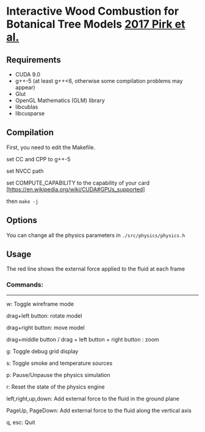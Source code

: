 # Interactive Wood Combustion for Botanical Tree Models [2017 Pirk et al.](http://www.pirk.info/papers/Pirk.etal-2017-WoodCombustion.pdf)


## Requirements

- CUDA 9.0 
- g++-5 (at least g++<6, otherwise some compilation problems may appear)
- Glut
- OpenGL Mathematics (GLM) library
- libcublas
- libcusparse

## Compilation
First, you need to edit the Makefile.

set CC and CPP to g++-5

set NVCC path

set COMPUTE_CAPABILITY to the capability of your card [https://en.wikipedia.org/wiki/CUDA#GPUs_supported]

then `make -j`

## Options
You can change all the physics parameters in `./src/physics/physics.h`
## Usage
The red line shows the external force applied to the fluid at each frame

### Commands:
------------------
 w: Toggle wireframe mode

drag+left button: rotate model

drag+right button: move model

drag+middle button / drag + left button + right button : zoom
 
 g: Toggle debug grid display
 
 s: Toggle smoke and temperature sources
 
 p: Pause/Unpause the physics simulation
 
 r: Reset the state of the physics engine
 
 left,right,up,down: Add external force to the fluid in the ground plane
 
 PageUp, PageDown: Add external force to the fluid along the vertical axis
 
 q, esc: Quit

